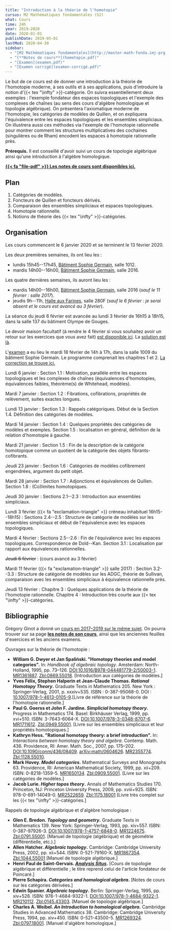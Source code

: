 ```yaml
---
title: "Introduction à la théorie de l'homotopie"
cursus: M2 Mathématiques fondamentales (S2)
what: Cours
time: 24h
year: 2019–2020
date: 2020-01-01
publishDate: 2019-05-01
lastMod: 2020-04-30
sidebar:
  - "[M2 Mathématiques fondamentales](http://master-math-fonda.imj-prg.fr/)"
  - "[**Notes de cours**](homotopie.pdf)"
  - "[Examen](examen.pdf)"
  - "[Examen corrigé](examen-corrigé.pdf)"
---
```


Le but de ce cours est de donner une introduction à la théorie de l'homotopie moderne, à ses outils et à ses applications, puis d'introduire la notion d'{{< tex "\infty" >}}-catégorie. On suivra essentiellement deux exemples : l'exemple fondateur des espaces topologiques et l'exemple des complexes de chaînes (au sens des cours d'algèbre homologique et topologie algébrique). On présentera l'axiomatique moderne de l'homotopie, les catégories de modèles de Quillen, et on expliquera l'équivalence entre les espaces topologiques et les ensembles simpliciaux. On illustrera aussi ces méthodes via l'exemple de l'homotopie rationnelle pour montrer comment les structures multiplicatives des cochaines (singulières ou de Rham) encodent les espaces à homotopie rationnelle près.

**Prérequis.** Il est conseillé d'avoir suivi un cours de topologie algébrique ainsi qu'une introduction à l'algèbre homologique.

<p class="lead"><a href="../20-21-homotopie/homotopie.pdf"><b>{{< fa "file-pdf" >}} Les notes de cours sont disponibles ici.</b></a></p>

## Plan

1. Catégories de modèles.
2. Foncteurs de Quillen et foncteurs dérivés.
3. Comparaison des ensembles simpliciaux et espaces topologiques.
4. Homotopie rationnelle.
5. Notions de théorie des {{< tex "\infty" >}}-catégories.

## Organisation

Les cours commencent le 6 janvier 2020 et se terminent le 13 février 2020.

Les deux premières semaines, ils ont lieu les :

- lundis 15h45--17h45, [Bâtiment Sophie Germain](https://www.math.univ-paris-diderot.fr/ufr/acces), salle 1012.
- mardis 14h00--16h00, [Bâtiment Sophie Germain](https://www.math.univ-paris-diderot.fr/ufr/acces), salle 2016.

Les quatre dernières semaines, ils auront lieu les :

- mardis 14h00--16h00, [Bâtiment Sophie Germain](https://www.math.univ-paris-diderot.fr/ufr/acces), salle 2016 (_sauf le 11 février : salle 2017_).
- jeudis 9h--11h, [Halle aux Farines](HAF.pdf), salle 280F (_sauf le 6 février : je serai absent et le cours est avancé au 3 février_).

La séance du jeudi 6 février est avancée au lundi 3 février de 16h15 à 18h15, dans la salle 137 du bâtiment Olympe de Gouges.

Le devoir maison facultatif (à rendre le 4 février si vous souhaitez avoir un retour sur les exercices que vous avez fait) [est disponible ici](devoir.pdf).
La [solution est là](devoir-corrigé.pdf).

L'[examen](examen.pdf) a eu lieu le mardi 18 février de 14h à 17h, dans la salle 1009 du bâtiment Sophie Germain.
Le programme comprenait les chapitres 1 et 2.
[La correction se trouve ici.](examen-corrigé.pdf)

Lundi 6 janvier
: Section 1.1 : Motivation, parallèle entre les espaces topologiques et les complexes de chaînes (équivalences d'homotopies, équivalences faibles, théorème(s) de Whitehead, modèles).

Mardi 7 janvier
: Section 1.2 : Fibrations, cofibrations, propriétés de relèvement, suites exactes longues.

Lundi 13 janvier
: Section 1.3 : Rappels catégoriques. Début de la Section 1.4. Définition des catégories de modèles.

Mardi 14 janvier
: Section 1.4 : Quelques propriétés des catégories de modèles et exemples. Section 1.5 : localisation en général, définition de la relation d'homotopie à gauche.

Mardi 21 janvier
: Section 1.5 : Fin de la description de la catégorie homotopique comme un quotient de la catégorie des objets fibrants-cofibrants.

Jeudi 23 janvier
: Section 1.6 : Catégories de modèles cofibrement engendrées, argument du petit objet.

Mardi 28 janvier
: Section 1.7 : Adjonctions et équivalences de Quillen. Section 1.8 : (Co)limites homotopiques.

Jeudi 30 janvier
: Sections 2.1--2.3 : Introduction aux ensembles simpliciaux.

Lundi 3 février ({{< fa "exclamation-triangle" >}} créneau inhabituel 16h15--18h15)
: Sections 2.4--2.5 : Structure de catégorie de modèles sur les ensembles simpliciaux et début de l'équivalence avec les espaces topologiques.

Mardi 4 février
: Sections 2.5--2.6 : Fin de l'équivalence avec les espaces topologiques. Correspondence de Dold--Kan. Section 3.1 : Localisation par rapport aux équivalences rationnelles.

~~Jeudi 6 février~~
: (cours avancé au 3 février)

Mardi 11 février ({{< fa "exclamation-triangle" >}} salle 2017)
: Section 3.2--3.3 : Structure de catégorie de modèles sur les ADGC, théorie de Sullivan, comparaison avec les ensembles simpliciaux à équivalence rationnelle près.

Jeudi 13 février
: Chapitre 3 : Quelques applications de la théorie de l'homotopie rationnelle. Chapitre 4 : Introduction très courte aux {{< tex "\infty" >}}-catégories.

## Bibliographie

Grégory Ginot a donné un [cours en 2017–2019 sur le même sujet](https://www.math.univ-paris13.fr/~ginot/Homotopie/).
On pourra trouver sur sa page **[les notes de son cours](https://www.math.univ-paris13.fr/%7Eginot/Homotopie/Ginot-homotopie2019.pdf)**, ainsi que les anciennes feuilles d'exercices et les anciens examens.

Ouvrages sur la théorie de l'homotopie :

- **William G. Dwyer et Jan Spaliński. "Homotopy theories and model categories".** In: _Handbook of algebraic topology_. Amsterdam: North-Holland, 1995, pp. 73–126. [DOI:10.1016/B978-044481779-2/50003-1](https://dx.doi.org/10.1016/B978-044481779-2/50003-1). [MR1361887](http://www.ams.org/mathscinet-getitem?mr=1361887). [Zbl:0869.55018](https://zbmath.org/?q=an%3A0869.55018). <span class="text-muted">[Introduction aux catégories de modèles.]</span>
- **Yves Félix, Stephen Halperin et Jean-Claude Thomas. _Rational Homotopy Theory_.** Graduate Texts in Mathematics 205. New York : Springer-Verlag, 2001, p. xxxiv+535. ISBN : 0-387-95068-0. DOI : [10.1007/978-1-4613-0105-9](https://doi.org/10.1007/978-1-4613-0105-9).<span class="text-muted">[Livre de référence sur la théorie de l'homotopie rationnelle.]</span>
- **Paul G. Goerss et John F. Jardine. _Simplicial homotopy theory_.** Progress in Mathematics 174. Basel: Birkhäuser Verlag, 1999, pp. xvi+510. ISBN: 3-7643-6064-X. [DOI:10.1007/978-3-0348-8707-6](https://doi.org/10.1007/978-3-0348-8707-6). [MR1711612](http://www.ams.org/mathscinet-getitem?mr=1711612). [Zbl:0949.55001](https://zbmath.org/?q=an%3A0949.55001). <span class="text-muted">[Livre sur les ensembles simpliciaux et leur propriétés homotopiques.]</span>
- **Kathryn Hess. "Rational homotopy theory: a brief introduction".** In: _Interactions between homotopy theory and algebra_. Contemp. Math. 436. Providence, RI: Amer. Math. Soc., 2007, pp. 175–202. [DOI:10.1090/conm/436/08409](https://dx.doi.org/10.1090/conm/436/08409). [arXiv:math/0604626](http://arxiv.org/abs/math/0604626). [MR2355774](http://www.ams.org/mathscinet-getitem?mr=2355774). [Zbl:1128.55010](https://zbmath.org/?q=an%3A1128.55010).
- **Mark Hovey. _Model categories_.** Mathematical Surveys and Monographs 63. Providence, RI: American Mathematical Society, 1999, pp. xii+209. ISBN: 0-8218-1359-5. [MR1650134](http://www.ams.org/mathscinet-getitem?mr=1650134). [Zbl:0909.55001](https://zbmath.org/?q=an%3A0909.55001). <span class="text-muted">[Livre sur les catégories de modèles.]</span>
- **Jacob Lurie. _Higher topos theory_.** Annals of Mathematics Studies 170. Princeton, NJ: Princeton University Press, 2009, pp. xviii+925. ISBN: 978-0-691-14049-0. [MR2522659](http://www.ams.org/mathscinet-getitem?mr=2522659). [Zbl:1175.18001](https://zbmath.org/?q=an%3A1175.18001) <span class="text-muted">[Livre très complet sur les {{< tex "\infty" >}}-catégories.]</span>

Rappels de topologie algébrique et d'algèbre homologique :

- **Glen E. Bredon. _Topology and geometry_.** Graduate Texts in Mathematics 139. New York: Springer-Verlag, 1993, pp. xiv+557. ISBN: 0-387-97926-3. [DOI:10.1007/978-1-4757-6848-0](https://dx.doi.org/10.1007/978-1-4757-6848-0). [MR1224675](http://www.ams.org/mathscinet-getitem?mr=1224675). [Zbl:0791.55001](https://zbmath.org/?q=an%3A0791.55001). <span class="text-muted">[Manuel de topologie (algébrique) et de géométrie (différentielle, etc.).]</span>
- **Allen Hatcher. _Algebraic topology_.** Cambridge: Cambridge University Press, 2002, pp. xii+544. ISBN: 0-521-79160-X. [MR1867354](http://www.ams.org/mathscinet-getitem?mr=1867354). [Zbl:1044.55001](https://zbmath.org/?q=an%3A1044.55001) <span class="text-muted">[Manuel de topologie algébrique.]</span>
- **Henri Paul de Saint-Gervais. _[Analysis Situs](http://analysis-situs.math.cnrs.fr)_.** <span class="text-muted">[Cours de topologie algébrique et différentielle ; le titre reprend celui de l'article fondateur de Poincaré.]
- **Pierre Schapira. _Categories and homological algebra_.** <span class="text-muted">[Notes de cours sur les catégories dérivées.]</span>
- **Edwin Spanier. _Algebraic topology_.** Berlin: Springer-Verlag, 1995, pp. xiv+528. ISBN: 978-1-4684-9322-1. [DOI:10.1007/978-1-4684-9322-1](https://dx.doi.org/10.1007/978-1-4684-9322-1). [MR210112](https://mathscinet.ams.org/mathscinet-getitem?mr=210112). [Zbl:0145.43303](https://zbmath.org/?q=an%3A0145.43303). <span class="text-muted">[Manuel de topologie algébrique.]</span>
- **Charles A. Weibel. _An Introduction to homological algebra_.** Cambridge Studies in Advanced Mathematics 38. Cambridge: Cambridge University Press, 1994, pp. xiv+450. ISBN: 0-521-43500-5. [MR1269324](http://www.ams.org/mathscinet-getitem?mr=1269324). [Zbl:0797.18001](https://zbmath.org/?q=an%3A0797.18001). <span class="text-muted">[Manuel d'algèbre homologique.]</span>
